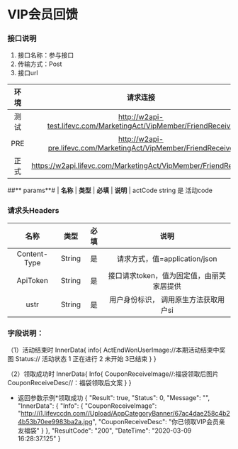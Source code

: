 VIP会员回馈
===================
### **接口说明**

1. 接口名称：参与接口
3. 传输方式：Post
3. 接口url

| **环境** | **请求连接** | **说明** |
| :-------: | :----------: | :---: |
| 测试|http://w2api-test.lifevc.com/MarketingAct/VipMember/FriendReceive  | 
| PRE|http://w2api-pre.lifevc.com/MarketingAct/VipMember/FriendReceive    |  
| 正式|https://w2api.lifevc.com/MarketingAct/VipMember/FriendReceive   |


##** params**#
| **名称** | **类型** | **必填** | **说明** |
  actCode	string		是			活动code


### **请求头Headers**

| **名称** | **类型** | **必填** | **说明** |
| :-------: 	 | :----: | :------:  | :---: |
| Content-Type    	 | String |  是    | 请求方式，值=application/json
| ApiToken    	 | String |  是    | 接口请求token，值为固定值，由丽芙家居提供
| ustr    	 | String |  是    | 用户身份标识， 调用原生方法获取用户si


### **字段说明：**
（1）活动结束时
InnerData{
	info{
		ActEndWonUserImage://本期活动结束中奖图
		Status:// 活动状态 1 正在进行 2 未开始 3已结束
	}
}


（2）领取成功时
InnerData{
	Info{
		CouponReceiveImage//:福袋领取后图片
		CouponReceiveDesc//：福袋领取后文案
	}
}



* 返回参数示例*领取成功
{
    "Result": true,
    "Status": 0,
    "Message": "",
    "InnerData": {
        "Info": {
            "CouponReceiveImage": "http://i1.lifevccdn.com//Upload/AppCategoryBanner/67ac4dae258c4b24b53b70ee9983ba2a.jpg",
            "CouponReceiveDesc": "你已领取VIP会员亲友福袋"
        }
    },
    "ResultCode": "200",
    "DateTime": "2020-03-09 16:28:37.125"
}